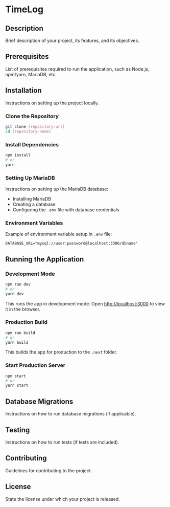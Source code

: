 
# TimeLog

## Description
Brief description of your project, its features, and its objectives.

## Prerequisites
List of prerequisites required to run the application, such as Node.js, npm/yarn, MariaDB, etc.

## Installation
Instructions on setting up the project locally.

### Clone the Repository
```bash
git clone [repository-url]
cd [repository-name]
```

### Install Dependencies
```bash
npm install
# or
yarn
```

### Setting Up MariaDB
Instructions on setting up the MariaDB database:
- Installing MariaDB
- Creating a database
- Configuring the `.env` file with database credentials

### Environment Variables
Example of environment variable setup in `.env` file:
```env
DATABASE_URL="mysql://user:password@localhost:3306/dbname"
```

## Running the Application

### Development Mode
```bash
npm run dev
# or
yarn dev
```
This runs the app in development mode. Open [http://localhost:3000](http://localhost:3000) to view it in the browser.

### Production Build
```bash
npm run build
# or
yarn build
```
This builds the app for production to the `.next` folder.

### Start Production Server
```bash
npm start
# or
yarn start
```

## Database Migrations
Instructions on how to run database migrations (if applicable).

## Testing
Instructions on how to run tests (if tests are included).

## Contributing
Guidelines for contributing to the project.

## License
State the license under which your project is released.

